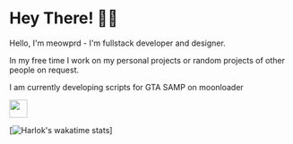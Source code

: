 # Hey There! 👋🏻
Hello, I'm meowprd - I'm fullstack developer and designer.

In my free time I work on my personal projects or random projects of other people on request.

I am currently developing scripts for GTA SAMP on moonloader

<img height="32" src="https://skillicons.dev/icons?i=lua,php,mysql,html,css,js,jquery,tailwind,ai,ps,vscode"/>  

[![Harlok's wakatime stats](https://github-readme-stats.vercel.app/api/wakatime?username=@meowprd)]
